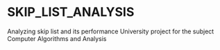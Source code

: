 # SKIP_LIST_ANALYSIS
Analyzing skip list and its performance 
University project for the subject Computer Algorithms and Analysis
